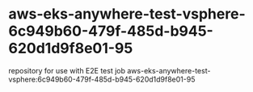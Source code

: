 # aws-eks-anywhere-test-vsphere-6c949b60-479f-485d-b945-620d1d9f8e01-95
repository for use with E2E test job aws-eks-anywhere-test-vsphere:6c949b60-479f-485d-b945-620d1d9f8e01-95
